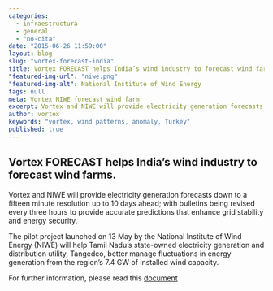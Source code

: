 ```yaml
---
categories: 
  - infraestructura
  - general
  - "no-cita"
date: "2015-06-26 11:59:00"
layout: blog
slug: "vortex-forecast-india"
title: Vortex FORECAST helps India’s wind industry to forecast wind farms
"featured-img-url": "niwe.png"
"featured-img-alt": National Institute of Wind Energy
tags: null
meta: Vortex NIWE forecast wind farm
excerpt: Vortex and NIWE will provide electricity generation forecasts down to a fifteen minute resolution up to 10 days ahead
author: vortex
keywords: "vortex, wind patterns, anomaly, Turkey"
published: true
---
```



## Vortex FORECAST helps India’s wind industry to forecast wind farms.

Vortex and NIWE will provide electricity generation forecasts down to a fifteen minute resolution up to 10 days ahead; with bulletins being revised every three hours to provide accurate predictions that enhance grid stability and energy security.

The pilot project launched on 13 May by the National Institute of Wind Energy (NIWE) will help Tamil Nadu’s state-owned electricity generation and distribution utility, Tangedco, better manage fluctuations in energy generation from the region’s 7.4 GW of installed wind capacity.

For further information, please read this <a href=/assets/docs/VORTEX_forecast_India_Press_Release.pdf>document</a>

